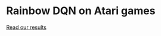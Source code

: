 # Rainbow DQN on Atari games

[Read our results](https://github.com/XNightHawk/atari_reinforcement_learning/blob/master/report.pdf)
